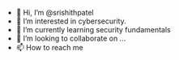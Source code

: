 - 👋 Hi, I’m @srishithpatel
- 👀 I’m interested in cybersecurity.
- 🌱 I’m currently learning security fundamentals
- 💞️ I’m looking to collaborate on ...
- 📫 How to reach me 

<!---
srishithpatel/srishithpatel is a ✨ special ✨ repository because its `README.md` (this file) appears on your GitHub profile.
You can click the Preview link to take a look at your changes.
--->

